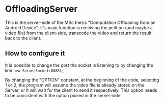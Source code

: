 OffloadingServer
================

This is the server-side of the MSc thesis "Computation Offloading from an Android Device".
It's main function is receiving the petition (and maybe a video file) from the client-side, transcode the video and return the result back to the client.

How to configure it
-------------------

It is possible to change the port the socket is listening to by changing the line `new ServerSocket(8888);`

By changing the "OPTION" constant, at the beginning of the code, selecting 1 or 2, the program will assume the video file is already stored on the Server, or it will wait for the client to send it respectively. This option needs to be consistent with the option picked in the server-side.
